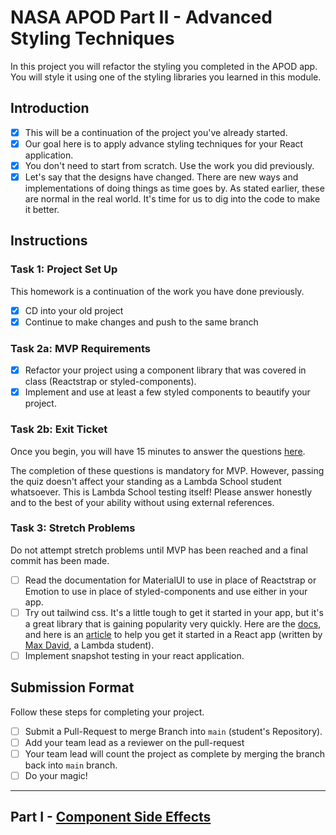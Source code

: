 
# NASA APOD Part II - Advanced Styling Techniques

In this project you will refactor the styling you completed in the APOD app. You will style it using one of the styling libraries you learned in this module.

## Introduction

- [X] This will be a continuation of the project you've already started.
- [X] Our goal here is to apply advance styling techniques for your React application.
- [X] You don't need to start from scratch. Use the work you did previously.
- [X] Let's say that the designs have changed. There are new ways and implementations of doing things as time goes by. As stated earlier, these are normal in the real world. It's time for us to dig into the code to make it better.

## Instructions

### Task 1: Project Set Up

This homework is a continuation of the work you have done previously.

- [X] CD into your old project
- [X] Continue to make changes and push to the same branch

### Task 2a: MVP Requirements

- [X] Refactor your project using a component library that was covered in class (Reactstrap or styled-components).
- [X] Implement and use at least a few styled components to beautify your project.

### Task 2b: Exit Ticket

Once you begin, you will have 15 minutes to answer the questions [here](https://app.codesignal.com/public-test/2sgSRJ4GKfcbZfiSc/BYuYB5t4heasii).

The completion of these questions is mandatory for MVP. However, passing the quiz doesn't affect your standing as a Lambda School student whatsoever. This is Lambda School testing itself! Please answer honestly and to the best of your ability without using external references.

### Task 3: Stretch Problems

Do not attempt stretch problems until MVP has been reached and a final commit has been made.

- [ ] Read the documentation for MaterialUI to use in place of Reactstrap or Emotion to use in place of styled-components and use either in your app.
- [ ] Try out tailwind css. It's a little tough to get it started in your app, but it's a great library that is gaining popularity very quickly. Here are the [docs](https://tailwindcss.com/), and here is an [article](https://medium.com/@pipecork/using-tailwind-in-react-quickstart-4b06c10317b5) to help you get it started in a React app (written by [Max David](https://medium.com/@pipecork), a Lambda student).
- [ ] Implement snapshot testing in your react application.

## Submission Format

Follow these steps for completing your project.

- [ ] Submit a Pull-Request to merge Branch into `main` (student's Repository).
- [ ] Add your team lead as a reviewer on the pull-request
- [ ] Your team lead will count the project as complete by merging the branch back into `main` branch.
- [ ] Do your magic!

-----

## Part I - [Component Side Effects](README.md)
